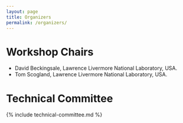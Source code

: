 ```yaml
---
layout: page
title: Organizers
permalink: /organizers/
---
```


# Workshop Chairs

- David Beckingsale, Lawrence Livermore National Laboratory, USA.
- Tom Scogland, Lawrence Livermore National Laboratory, USA.

# Technical Committee

{% include technical-committee.md %}
